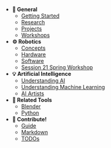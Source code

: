 - **🔑 General**
  - [Getting Started](getting-started.md)
  - [Research](research.md)
  - [Projects](projects.md)
  - [Workshops](workshops/overview.md)
- **⚙️ Robotics**
  - [Concepts](robotics/concepts.md)
  - [Hardware](robotics/hardware.md)
  - [Software](robotics/software.md)
  - [Session 21 Spring Workshop](workshops/session21spring/readme.md)
- **💡 Artificial Intelligence**
  - [Understanding AI](ai/understanding-ai.md)
  - [Understanding Machine Learning](ai/machine-learning.md)
  - [AI Artists](ai/ai-artists.md)
- **🔧 Related Tools**
  - [Blender](tools/blender.md)
  - [Python](tools/python.md)
- **🤝 Contribute!**
  - [Guide](readme.md)
  - [Markdown](markdown.md)
  - [TODOs](todo.md)
